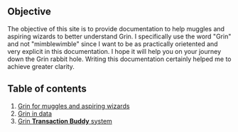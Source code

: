 ## Objective
The objective of this site is to provide documentation to help muggles and aspiring wizards to better understand Grin. I specifically use the word "Grin" and not "mimblewimble" since I want to be as practically orietented and very explicit in this documentation. I hope it will help you on your journey down the Grin rabbit hole. Writing this documentation  certainly helped me to achieve greater clarity.  
  
## Table of contents
1) [Grin for muggles and aspiring  wizards](https://anynomouss.github.io/grin-for-muggles/grin_for_muggles_and_aspiring_wizards.html) <br>
2) [Grin in data](https://anynomouss.github.io/grin-for-muggles/grin_in_data.html) <br>
3) [Grin **Transaction Buddy** system](https://anynomouss.github.io/grin-for-muggles/transaction_buddy_system.html) <br>
